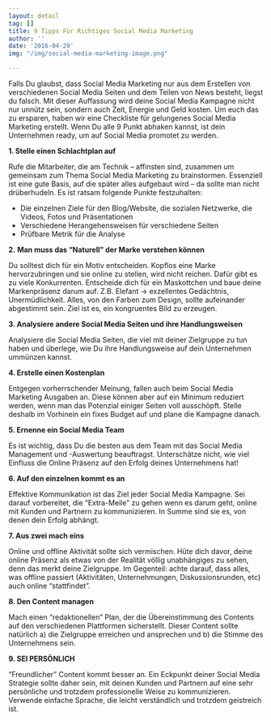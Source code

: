 ```yaml
---
layout: detail
tag: []
title: 9 Tipps Für Richtiges Social Media Marketing
author: ''
date: '2016-04-29'
img: "/img/social-media-marketing-image.png"

---
```

Falls Du glaubst, dass Social Media Marketing nur aus dem Erstellen von verschiedenen Social Media Seiten und dem Teilen von News besteht, liegst du falsch. Mit dieser Auffassung wird deine Social Media Kampagne nicht nur unnütz sein, sondern auch Zeit, Energie und Geld kosten. Um euch das zu ersparen, haben wir eine Checkliste für gelungenes Social Media Marketing erstellt. Wenn Du alle 9 Punkt abhaken kannst, ist dein Unternehmen ready, um auf Social Media promotet zu werden.

**1. Stelle einen Schlachtplan auf**

Rufe die Mitarbeiter, die am Technik – affinsten sind, zusammen um gemeinsam zum Thema Social Media Marketing zu brainstormen. Essenziell ist eine gute Basis, auf die später alles aufgebaut wird – da sollte man nicht drüberhudeln. Es ist ratsam folgende Punkte festzuhalten:

* Die einzelnen Ziele für den Blog/Website, die sozialen Netzwerke, die Videos, Fotos und Präsentationen
* Verschiedene Herangehensweisen für verschiedene Seiten
* Prüfbare Metrik für die Analyse

**2.** **Man muss das “Naturell” der Marke verstehen können**

Du solltest dich für ein Motiv entscheiden. Kopflos eine Marke hervorzubringen und sie online zu stellen, wird nicht reichen. Dafür gibt es zu viele Konkurrenten. Entscheide dich für ein Maskottchen und baue deine Markenpräsenz darum auf. Z.B. Elefant -> exzellentes Gedächtnis, Unermüdlichkeit. Alles, von den Farben zum Design, sollte aufeinander abgestimmt sein. Ziel ist es, ein kongruentes Bild zu erzeugen.

**3. Analysiere andere Social Media Seiten und ihre Handlungsweisen**

Analysiere die Social Media Seiten, die viel mit deiner Zielgruppe zu tun haben und überlege, wie Du ihre Handlungsweise auf dein Unternehmen ummünzen kannst.

**4. Erstelle einen Kostenplan**

Entgegen vorherrschender Meinung, fallen auch beim Social Media Marketing Ausgaben an. Diese können aber auf ein Minimum reduziert werden, wenn man das Potenzial einiger Seiten voll ausschöpft. Stelle deshalb im Vorhinein ein fixes Budget auf und plane die Kampagne danach.

**5. Ernenne ein Social Media Team**

Es ist wichtig, dass Du die besten aus dem Team mit das Social Media Management und -Auswertung beauftragst. Unterschätze nicht, wie viel Einfluss die Online Präsenz auf den Erfolg deines Unternehmens hat!

**6. Auf den einzelnen kommt es an**

Effektive Kommunikation ist das Ziel jeder Social Media Kampagne. Sei darauf vorbereitet, die “Extra-Meile” zu gehen wenn es darum geht, online mit Kunden und Partnern zu kommunizieren. In Summe sind sie es, von denen dein Erfolg abhängt.

**7. Aus zwei mach eins**

Online und offline Aktivität sollte sich vermischen. Hüte dich davor, deine online Präsenz als etwas von der Realität völlig unabhängiges zu sehen, denn das merkt deine Zielgruppe. Im Gegenteil: achte darauf, dass alles, was offline passiert (Aktivitäten, Unternehmungen, Diskussionsrunden, etc) auch online “stattfindet”.

**8. Den Content managen**

Mach einen “redaktionellen” Plan, der die Übereinstimmung des Contents auf den verschiedenen Plattformen sicherstellt. Dieser Content sollte natürlich a) die Zielgruppe erreichen und ansprechen und b) die Stimme des Unternehmens sein.

**9. SEI PERSÖNLICH**

“Freundlicher” Content kommt besser an. Ein Eckpunkt deiner Social Media Strategie sollte daher sein, mit deinen Kunden und Partnern auf eine sehr persönliche und trotzdem professionelle Weise zu kommunizieren. Verwende einfache Sprache, die leicht verständlich und trotzdem geistreich ist.